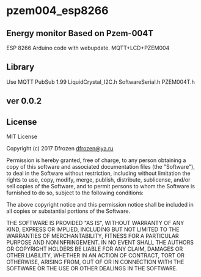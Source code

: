 # pzem004_esp8266
## Energy monitor Based on Pzem-004T

ESP 8266 Arduino code with webupdate. MQTT+LCD+PZEM004

## Library

Use MQTT PubSub 1.99
LiquidCrystal_I2C.h
SoftwareSerial.h
PZEM004T.h

## ver 0.0.2

## License
MIT License

Copyright (c) 2017 Dfrozen <dfrozen@ya.ru>

Permission is hereby granted, free of charge, to any person obtaining a copy
of this software and associated documentation files (the "Software"), to deal
in the Software without restriction, including without limitation the rights
to use, copy, modify, merge, publish, distribute, sublicense, and/or sell
copies of the Software, and to permit persons to whom the Software is
furnished to do so, subject to the following conditions:

The above copyright notice and this permission notice shall be included in all
copies or substantial portions of the Software.

THE SOFTWARE IS PROVIDED "AS IS", WITHOUT WARRANTY OF ANY KIND, EXPRESS OR
IMPLIED, INCLUDING BUT NOT LIMITED TO THE WARRANTIES OF MERCHANTABILITY,
FITNESS FOR A PARTICULAR PURPOSE AND NONINFRINGEMENT. IN NO EVENT SHALL THE
AUTHORS OR COPYRIGHT HOLDERS BE LIABLE FOR ANY CLAIM, DAMAGES OR OTHER
LIABILITY, WHETHER IN AN ACTION OF CONTRACT, TORT OR OTHERWISE, ARISING FROM,
OUT OF OR IN CONNECTION WITH THE SOFTWARE OR THE USE OR OTHER DEALINGS IN THE
SOFTWARE.
